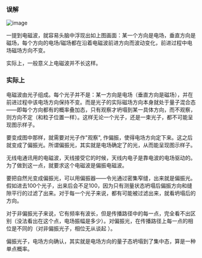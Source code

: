 ### 误解

![image](https://github.com/user-attachments/assets/f95406d7-4a76-42a1-ab48-d0892a60fe2f)

一提到电磁波，就容易头脑中浮现出如上图画面：某一个方向是电场，垂直方向是磁场，每个方向的电场/磁场都在沿着电磁波前进方向而波动变化，前进过程中电场磁场方向不变。

实际上，一般意义上电磁波并不长这样。

### 实际上

电磁波由光子组成。每个光子并不是：某一方向是电场（垂直方向是磁场），并在前进过程中该电场方向保持不变。而是光子的实际磁场方向本身就处于量子混合态——即每个方向都有的概率叠加态，只有观察才坍塌到某一具体方向，而不观察，则方向不定（和粒子位置一样）。这样无论一个光子，还是一束光子，都不可能呈现图示样子。

要变成图中那样，就需要对光子作"观察", 作偏振，使得电场方向定下来。这之后就变成了偏振光。所谓偏振光，其实就是电场确定了的光，从而能呈现图示样子。

无线电通讯用的电磁波，天线接受它的时候，天线内电子是靠电波的电场驱动的。为了做到这一点，就要求这个电磁波是偏振电磁波。

要把自然光变成偏振光，可以用偏振器——令光通过密集窄缝，出来就是偏振光。假如进去100个光子，出来后会不足100，因为只有测量状态坍塌后偏振方向和缝隙平行的过滤了出来。对于每一个光子来说，都有可能被过滤出来，就看坍塌后的方向。

对于非偏振光子来说，它有频率有波长，但是传播路径中的每一点，完全看不出区别（没法看出在这个点，电场振幅是多少）。对偏振光，在传播路径上每一点的相位是不同的（对非偏振光子，相位无从谈起 ）。

偏振光子，电场方向确认，其实就是电场方向的量子态坍塌到了集中态，算是一种单点概率。
